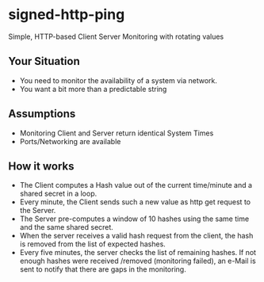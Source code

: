 # signed-http-ping
Simple, HTTP-based Client Server Monitoring with rotating values

## Your Situation

- You need to monitor the availability of a system via network.
- You want a bit more than a predictable string

## Assumptions

- Monitoring Client and Server return identical System Times
- Ports/Networking are available

## How it works

- The Client computes a Hash value out of the current time/minute and a shared secret in a loop.
- Every minute, the Client sends such a new value as http get request to the Server.
- The Server pre-computes a window of 10 hashes using the same time and the same shared secret.
- When the server receives a valid hash request from the client, the hash is removed from the list of expected hashes.
- Every five minutes, the server checks the list of remaining hashes. If not enough hashes were received /removed (monitoring failed), an e-Mail is sent to notify that there are gaps in the monitoring.

